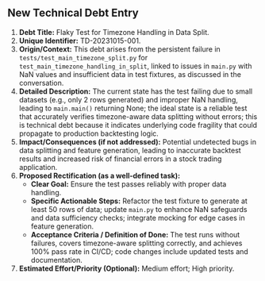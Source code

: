 ## New Technical Debt Entry

1.  **Debt Title:** Flaky Test for Timezone Handling in Data Split.
2.  **Unique Identifier:** TD-20231015-001.
3.  **Origin/Context:** This debt arises from the persistent failure in `tests/test_main_timezone_split.py` for `test_main_timezone_handling_in_split`, linked to issues in `main.py` with NaN values and insufficient data in test fixtures, as discussed in the conversation.
4.  **Detailed Description:** The current state has the test failing due to small datasets (e.g., only 2 rows generated) and improper NaN handling, leading to `main.main()` returning None; the ideal state is a reliable test that accurately verifies timezone-aware data splitting without errors; this is technical debt because it indicates underlying code fragility that could propagate to production backtesting logic.
5.  **Impact/Consequences (if not addressed):** Potential undetected bugs in data splitting and feature generation, leading to inaccurate backtest results and increased risk of financial errors in a stock trading application.
6.  **Proposed Rectification (as a well-defined task):**
    *   **Clear Goal:** Ensure the test passes reliably with proper data handling.
    *   **Specific Actionable Steps:** Refactor the test fixture to generate at least 50 rows of data; update `main.py` to enhance NaN safeguards and data sufficiency checks; integrate mocking for edge cases in feature generation.
    *   **Acceptance Criteria / Definition of Done:** The test runs without failures, covers timezone-aware splitting correctly, and achieves 100% pass rate in CI/CD; code changes include updated tests and documentation.
7.  **Estimated Effort/Priority (Optional):** Medium effort; High priority.
